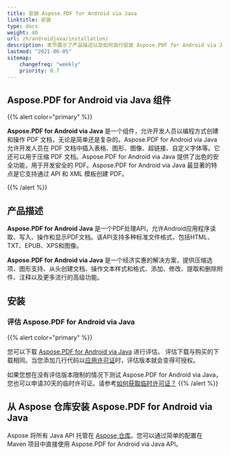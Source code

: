 ```yaml
---
title: 安装 Aspose.PDF for Android via Java
linktitle: 安装
type: docs
weight: 40
url: zh/androidjava/installation/
description: 本节展示了产品描述以及如何自行安装 Aspose.PDF for Android via Java 的说明，以及使用 NuGet 的方法。
lastmod: "2021-06-05"
sitemap:
    changefreq: "weekly"
    priority: 0.7
---
```


## Aspose.PDF for Android via Java 组件

{{% alert color="primary" %}}

**Aspose.PDF for Android via Java** 是一个组件，允许开发人员以编程方式创建和操作 PDF 文档，无论是简单还是复杂的。Aspose.PDF for Android via Java 允许开发人员在 PDF 文档中插入表格、图形、图像、超链接、自定义字体等。它还可以用于压缩 PDF 文档。Aspose.PDF for Android via Java 提供了出色的安全功能，用于开发安全的 PDF。Aspose.PDF for Android via Java 最显著的特点是它支持通过 API 和 XML 模板创建 PDF。

{{% /alert %}}

## 产品描述

**Aspose.PDF for Android Java** 是一个PDF处理API，允许Android应用程序读取、写入、操作和显示PDF文档。该API支持多种标准文件格式，包括HTML、TXT、EPUB、XPS和图像。

**Aspose.PDF for Android via Java** 是一个经济实惠的解决方案，提供压缩选项、图形支持、从头创建文档、操作文本样式和格式、添加、修改、提取和删除附件、注释以及更多流行的高级功能。

## 安装

### 评估 Aspose.PDF for Android via Java

{{% alert color="primary" %}}

您可以下载 [Aspose.PDF for Android via Java](https://repository.aspose.com/webapp/#/artifacts/browse/tree/General/repo/com/aspose/aspose-pdf-android-via-java) 进行评估。
 评估下载与购买的下载相同。当您添加几行代码以[应用许可证](/pdf/androidjava/licensing/)时，评估版本就会变得可授权。

如果您想在没有评估版本限制的情况下测试 Aspose.PDF for Android via Java，您也可以申请30天的临时许可证。请参考[如何获取临时许可证？](https://purchase.aspose.com/temporary-license)
{{% /alert %}}

## 从 Aspose 仓库安装 Aspose.PDF for Android via Java

Aspose 将所有 Java API 托管在 [Aspose 仓库](https://repository.aspose.com/webapp/#/artifacts/browse/tree/General/repo/com/aspose/aspose-pdf-android-via-java)。您可以通过简单的配置在 Maven 项目中直接使用 Aspose.PDF for Android via Java API。